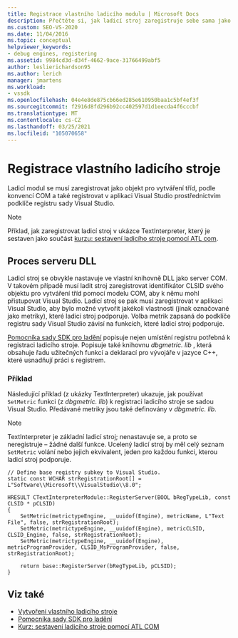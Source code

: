 ```yaml
---
title: Registrace vlastního ladicího modulu | Microsoft Docs
description: Přečtěte si, jak ladicí stroj zaregistruje sebe sama jako objekt pro vytváření tříd, podle konvencí modelu COM a také při registraci v aplikaci Visual Studio prostřednictvím registru.
ms.custom: SEO-VS-2020
ms.date: 11/04/2016
ms.topic: conceptual
helpviewer_keywords:
- debug engines, registering
ms.assetid: 9984cd3d-d34f-4662-9ace-31766499abf5
author: leslierichardson95
ms.author: lerich
manager: jmartens
ms.workload:
- vssdk
ms.openlocfilehash: 04e4e8de875cb66ed285e610950baa1c5bf4ef3f
ms.sourcegitcommit: f2916d8fd296b92cc402597d1d1eecda4f6cccbf
ms.translationtype: MT
ms.contentlocale: cs-CZ
ms.lasthandoff: 03/25/2021
ms.locfileid: "105070658"
---
```

# <a name="register-a-custom-debug-engine"></a>Registrace vlastního ladicího stroje
Ladicí modul se musí zaregistrovat jako objekt pro vytváření tříd, podle konvencí COM a také registrovat v aplikaci Visual Studio prostřednictvím podklíče registru sady Visual Studio.

> [!NOTE]
> Příklad, jak zaregistrovat ladicí stroj v ukázce TextInterpreter, který je sestaven jako součást [kurzu: sestavení ladicího stroje pomocí ATL com](/previous-versions/bb147024(v=vs.90)).

## <a name="dll-server-process"></a>Proces serveru DLL
 Ladicí stroj se obvykle nastavuje ve vlastní knihovně DLL jako server COM. V takovém případě musí ladit stroj zaregistrovat identifikátor CLSID svého objektu pro vytváření tříd pomocí modelu COM, aby k němu mohl přistupovat Visual Studio. Ladicí stroj se pak musí zaregistrovat v aplikaci Visual Studio, aby bylo možné vytvořit jakékoli vlastnosti (jinak označované jako metriky), které ladicí stroj podporuje. Volba metrik zapsaná do podklíče registru sady Visual Studio závisí na funkcích, které ladicí stroj podporuje.

 [Pomocníka sady SDK pro ladění](../../extensibility/debugger/reference/sdk-helpers-for-debugging.md) popisuje nejen umístění registru potřebná k registraci ladicího stroje. Popisuje také knihovnu *dbgmetric. lib* , která obsahuje řadu užitečných funkcí a deklarací pro vývojáře v jazyce C++, které usnadňují práci s registrem.

### <a name="example"></a>Příklad
 Následující příklad (z ukázky TextInterpreter) ukazuje, jak používat `SetMetric` funkci (z *dbgmetric. lib*) k registraci ladicího stroje se sadou Visual Studio. Předávané metriky jsou také definovány v *dbgmetric. lib*.

> [!NOTE]
> TextInterpreter je základní ladicí stroj; nenastavuje se, a proto se neregistruje – žádné další funkce. Ucelený ladicí stroj by měl celý seznam `SetMetric` volání nebo jejich ekvivalent, jeden pro každou funkci, kterou ladicí stroj podporuje.

```
// Define base registry subkey to Visual Studio.
static const WCHAR strRegistrationRoot[] = L"Software\\Microsoft\\VisualStudio\\8.0";

HRESULT CTextInterpreterModule::RegisterServer(BOOL bRegTypeLib, const CLSID * pCLSID)
{
    SetMetric(metrictypeEngine, __uuidof(Engine), metricName, L"Text File", false, strRegistrationRoot);
    SetMetric(metrictypeEngine, __uuidof(Engine), metricCLSID, CLSID_Engine, false, strRegistrationRoot);
    SetMetric(metrictypeEngine, __uuidof(Engine), metricProgramProvider, CLSID_MsProgramProvider, false, strRegistrationRoot);

    return base::RegisterServer(bRegTypeLib, pCLSID);
}
```

## <a name="see-also"></a>Viz také
- [Vytvoření vlastního ladicího stroje](../../extensibility/debugger/creating-a-custom-debug-engine.md)
- [Pomocníka sady SDK pro ladění](../../extensibility/debugger/reference/sdk-helpers-for-debugging.md)
- [Kurz: sestavení ladicího stroje pomocí ATL COM](/previous-versions/bb147024(v=vs.90))
